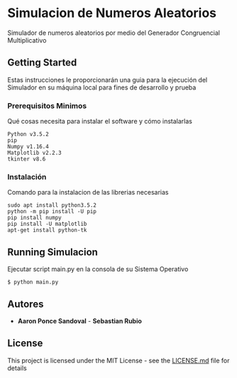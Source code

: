 # Simulacion de Numeros Aleatorios

Simulador de numeros aleatorios por medio del Generador Congruencial Multiplicativo
## Getting Started

Estas instrucciones le proporcionarán una guia para la ejecución del Simulador en su máquina local para fines de desarrollo y prueba
### Prerequisitos Minimos

Qué cosas necesita para instalar el software y cómo instalarlas
```
Python v3.5.2
pip
Numpy v1.16.4
Matplotlib v2.2.3
tkinter v8.6
```

### Instalación

Comando para la instalacion de las librerias necesarias

```
sudo apt install python3.5.2
python -m pip install -U pip
pip install numpy
pip install -U matplotlib
apt-get install python-tk

```

## Running Simulacion

Ejecutar script main.py en la consola de su Sistema Operativo

```
$ python main.py
```

## Autores

* **Aaron Ponce Sandoval** - **Sebastian Rubio** 


## License

This project is licensed under the MIT License - see the [LICENSE.md](LICENSE.md) file for details
